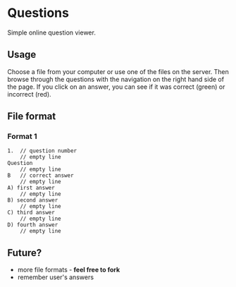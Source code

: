 # Questions
Simple online question viewer.

## Usage
Choose a file from your computer or use one of the files on the server. Then browse through the questions with the navigation on the right hand side of the page. If you click on an answer, you can see if it was correct (green) or incorrect (red).

## File format
### Format 1
    1.  // question number
        // empty line
    Question
        // empty line
    B   // correct answer
        // empty line
    A) first answer
        // empty line
    B) second answer
        // empty line
    C) third answer
        // empty line
    D) fourth answer
        // empty line 
        
## Future?
* more file formats - **feel free to fork**
* remember user's answers